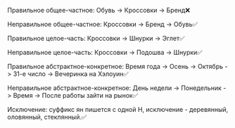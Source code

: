 
Правильное общее-частное: Обувь -> Кроссовки -> Бренд❌

Неправильное общее-частное: Кроссовки -> Бренд -> Обувь✅

Правильное целое-часть: Кроссовки -> Шнурки -> Эглет✅

Неправильное целое-часть: Кроссовки -> Подошва -> Шнурки✅

Правильное абстрактное-конкретное: Время года -> Осень -> Октябрь -> 31-е число -> Вечеринка на Хэлоуин✅

Неправильное абстрактное-конкретное: День недели -> Понедельник -> Время -> После работы зайти на рынок✅

Исключение: суффикс ян пишется с одной Н, исключение - деревянный, оловянный, стеклянный.✅
